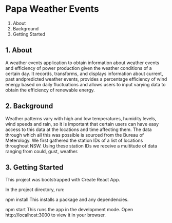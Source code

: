 # Papa Weather Events

1. About
2. Background 
3. Getting Started

## 1. About 
A weather events application to obtain information about weather events and efficiency of power production given the weather conditions of a certain day. It records, transforms, and displays information about current, past andpredicted weather events, provides a percentage efficiency of wind energy based on daily fluctuations and allows users to input varying data to obtain the efficiency of renewable energy.

## 2. Background 
Weather patterns vary with high and low temperatures, humidity levels, wind speeds and rain, so it is important that certain users can have easy access to this data at the locations and time affecting them. The data through which all this was possible is sourced from the Bureau of Meterology. We first gathered the station IDs of a list of locations throughout NSW. Using these station IDs we receive a multitude of data ranging from could, gust, weather. 

## 3. Getting Started
This project was bootstrapped with Create React App.

In the project directory, run:

npm install
This installs a package and any dependencies.

npm start
This runs the app in the development mode. Open http://localhost:3000 to view it in your browser.
